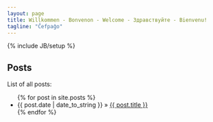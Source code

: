 ```yaml
---
layout: page
title: Willkommen - Bonvenon - Welcome - Здравствуйте - Bienvenu!
tagline: "Ĉefpaĝo"
---
```

{% include JB/setup %}

## Posts

List of all posts:

<ul class="posts">
  {% for post in site.posts %}
    <li><span>{{ post.date | date_to_string }}</span> &raquo; <a href="{{ BASE_PATH }}{{ post.url }}">{{ post.title }}</a></li>
  {% endfor %}
</ul>

